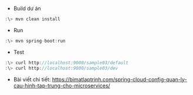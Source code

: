 
* Build dư án

```javascript
:\> mvn clean install
```

* Run

```javascript
:\> mvn spring-boot:run
```

* Test

```javascript
:\> curl http://localhost:9000/sample03/default
:\> curl http://localhost:9000/sample03/dev
```

* Bài viết chi tiết:
  https://bimatlaptrinh.com/spring-cloud-config-quan-ly-cau-hinh-tap-trung-cho-microservices/
